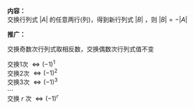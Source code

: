 **内容：**  
交换行列式 $|A|$ 的任意两行(列)，得到新行列式 $|B|$ ，则 $|B|=-|A|$  
  
**推广：**  
  
交换奇数次行列式取相反数，交换偶数次行列式值不变  
  
交换1次 $\Leftrightarrow(-1)^1$  
交换2次 $\Leftrightarrow(-1)^2$  
交换3次 $\Leftrightarrow(-1)^3$  
$\cdots$  
交换 $r$ 次 $\Leftrightarrow(-1)^r$  
  
